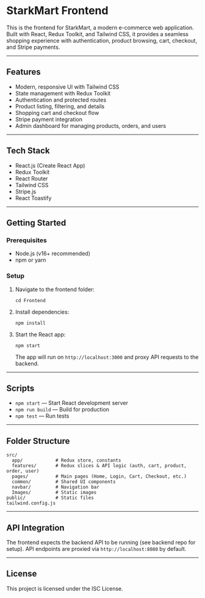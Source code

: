 
# StarkMart Frontend

This is the frontend for StarkMart, a modern e-commerce web application. Built with React, Redux Toolkit, and Tailwind CSS, it provides a seamless shopping experience with authentication, product browsing, cart, checkout, and Stripe payments.

---

## Features

- Modern, responsive UI with Tailwind CSS
- State management with Redux Toolkit
- Authentication and protected routes
- Product listing, filtering, and details
- Shopping cart and checkout flow
- Stripe payment integration
- Admin dashboard for managing products, orders, and users

---

## Tech Stack

- React.js (Create React App)
- Redux Toolkit
- React Router
- Tailwind CSS
- Stripe.js
- React Toastify

---

## Getting Started

### Prerequisites

- Node.js (v16+ recommended)
- npm or yarn

### Setup

1. Navigate to the frontend folder:
	```
	cd Frontend
	```
2. Install dependencies:
	```
	npm install
	```
3. Start the React app:
	```
	npm start
	```
	The app will run on `http://localhost:3000` and proxy API requests to the backend.

---

## Scripts

- `npm start` — Start React development server
- `npm run build` — Build for production
- `npm test` — Run tests

---

## Folder Structure

```
src/
  app/            # Redux store, constants
  features/       # Redux slices & API logic (auth, cart, product, order, user)
  pages/          # Main pages (Home, Login, Cart, Checkout, etc.)
  common/         # Shared UI components
  navbar/         # Navigation bar
  Images/         # Static images
public/           # Static files
tailwind.config.js
```

---

## API Integration

The frontend expects the backend API to be running (see backend repo for setup). API endpoints are proxied via `http://localhost:8080` by default.

---

## License

This project is licensed under the ISC License.
